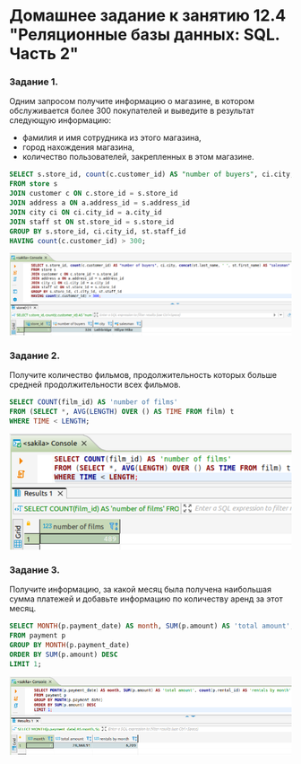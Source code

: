 # Домашнее задание к занятию 12.4 "Реляционные базы данных: SQL. Часть 2" 

### Задание 1.

Одним запросом получите информацию о магазине, в котором обслуживается более 300 покупателей и выведите в результат следующую информацию: 
- фамилия и имя сотрудника из этого магазина,
- город нахождения магазина,
- количество пользователей, закрепленных в этом магазине.

```sql
SELECT s.store_id, count(c.customer_id) AS "number of buyers", ci.city, concat(st.last_name, ' ', st.first_name) AS "salesman"
FROM store s
JOIN customer c ON c.store_id = s.store_id
JOIN address a ON a.address_id = s.address_id
JOIN city ci ON ci.city_id = a.city_id
JOIN staff st ON st.store_id = s.store_id
GROUP BY s.store_id, ci.city_id, st.staff_id
HAVING count(c.customer_id) > 300;
```

![image](https://github.com/znak72/sql2/blob/main/SQL_PART_2_TASK_01.png)

### Задание 2.

Получите количество фильмов, продолжительность которых больше средней продолжительности всех фильмов.

```sql
SELECT COUNT(film_id) AS 'number of films'
FROM (SELECT *, AVG(LENGTH) OVER () AS TIME FROM film) t
WHERE TIME < LENGTH;
```

![image](https://github.com/znak72/sql2/blob/main/SQL_PART_2_TASK_02.png)

### Задание 3.

Получите информацию, за какой месяц была получена наибольшая сумма платежей и добавьте информацию по количеству аренд за этот месяц.

```sql
SELECT MONTH(p.payment_date) AS month, SUM(p.amount) AS 'total amount', count(p.rental_id) AS 'rentals by month'
FROM payment p
GROUP BY MONTH(p.payment_date)
ORDER BY SUM(p.amount) DESC
LIMIT 1;
```

![image](https://github.com/znak72/sql2/blob/main/SQL_PART_2_TASK_03.png)
